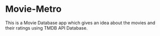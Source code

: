 # Movie-Metro
This is a Movie Database app which gives an idea about the movies and their ratings using TMDB API Database.
